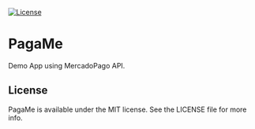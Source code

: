 [![License](https://img.shields.io/github/license/glm4/PagaMe.svg)](https://github.com/rootstrap/PagaMe/blob/master/LICENSE.md)

# PagaMe
Demo App using MercadoPago API. 

## License

PagaMe is available under the MIT license. See the LICENSE file for more info.


